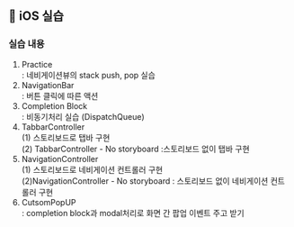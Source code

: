 ##  📱 iOS 실습 
### 실습 내용 </br>
01. Practice </br>
   : 네비게이션뷰의 stack push, pop 실습
02. NavigationBar </br>
   : 버튼 클릭에 따른 액션
03. Completion Block </br>
   : 비동기처리 실습 (DispatchQueue)
04. TabbarController </br>
   (1) 스토리보드로 탭바 구현 </br>
   (2) TabbarController - No storyboard :스토리보드 없이 탭바 구현
05. NavigationController </br>
   (1) 스토리보드로 네비게이션 컨트롤러 구현</br>
   (2)NavigationController - No storyboard : 스토리보드 없이 네비게이션 컨트롤러 구현
06. CutsomPopUP</br>
   : completion block과 modal처리로 화면 간 팝업 이벤트 주고 받기
